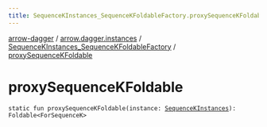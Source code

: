 ```yaml
---
title: SequenceKInstances_SequenceKFoldableFactory.proxySequenceKFoldable - arrow-dagger
---
```


[arrow-dagger](../../index.html) / [arrow.dagger.instances](../index.html) / [SequenceKInstances_SequenceKFoldableFactory](index.html) / [proxySequenceKFoldable](./proxy-sequence-k-foldable.html)

# proxySequenceKFoldable

`static fun proxySequenceKFoldable(instance: `[`SequenceKInstances`](../-sequence-k-instances/index.html)`): Foldable<ForSequenceK>`